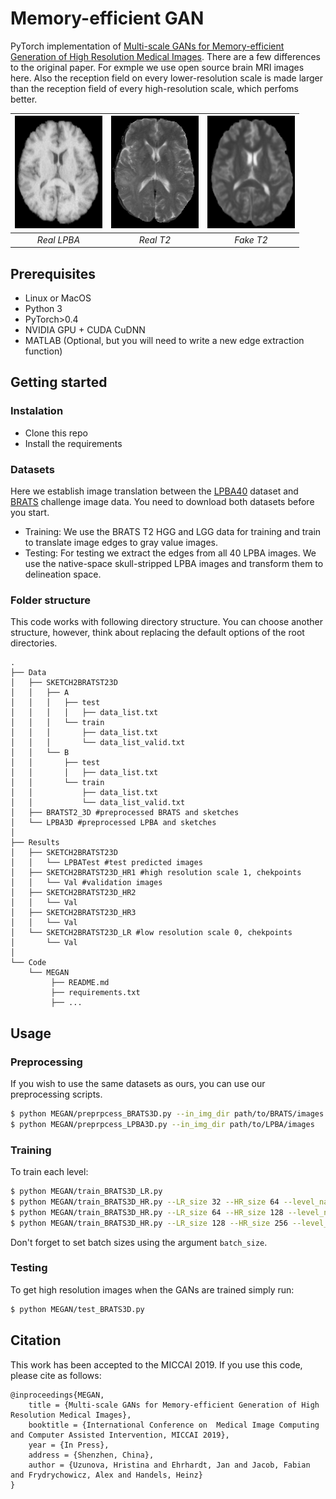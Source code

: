 # Memory-efficient GAN
PyTorch implementation of [Multi-scale GANs for Memory-efficient Generation of High Resolution Medical Images](https://arxiv.org/abs/1907.01376).
There are a few differences to the original paper. For exmple we use open source brain MRI images here. Also the reception field on every lower-resolution scale is made larger than the reception field of every high-resolution scale, which perfoms better. 

| ![](images/real.png) | ![](images/realT2.png) | ![](images/fakeT2.png) |
| :--: | :--: | :--: |
| *Real LPBA* | *Real T2* | *Fake T2* |  

## Prerequisites 
- Linux or MacOS
- Python 3
- PyTorch>0.4
- NVIDIA GPU + CUDA CuDNN
- MATLAB (Optional, but you will need to write a new edge extraction function)

## Getting started
### Instalation
- Clone this repo
- Install the requirements

### Datasets
Here we establish image translation between the [LPBA40](https://resource.loni.usc.edu/resources/atlases-downloads/) dataset and [BRATS](http://braintumorsegmentation.org/) challenge image data. You need to download both datasets before you start. 
- Training: We use the BRATS T2 HGG and LGG data for training and train to translate image edges to gray value images.
- Testing: For testing we extract the edges from all 40 LPBA images. We use the native-space skull-stripped LPBA images and transform them to delineation space. 


### Folder structure
This code works with following directory structure. You can choose another structure, however, think about replacing the default options of the root directories. 
```
.
├── Data
│   ├── SKETCH2BRATST23D
│   │   ├── A
│   │   │   ├── test
│   │   │   │   ├── data_list.txt
│   │   │   └── train
│   │   │       ├── data_list.txt
│   │   │       └── data_list_valid.txt
│   │   └── B
│   │       ├── test
│   │       │   ├── data_list.txt
│   │       └── train
│   │           ├── data_list.txt
│   │           └── data_list_valid.txt
│   ├── BRATST2_3D #preprocessed BRATS and sketches
│   └── LPBA3D #preprocessed LPBA and sketches
│
├── Results
│   ├── SKETCH2BRATST23D 
│   │   └── LPBATest #test predicted images
│   ├── SKETCH2BRATST23D_HR1 #high resolution scale 1, chekpoints
│   │   └── Val #validation images
│   ├── SKETCH2BRATST23D_HR2
│   │   └── Val
│   ├── SKETCH2BRATST23D_HR3
│   │   └── Val
│   └── SKETCH2BRATST23D_LR #low resolution scale 0, chekpoints
│       └── Val
│       
└── Code
    └── MEGAN
         ├── README.md
         ├── requirements.txt
         ├── ...
```

## Usage

### Preprocessing
If  you wish to use the same datasets as ours, you can use our preprocessing scripts. 
```sh
$ python MEGAN/preprpcess_BRATS3D.py --in_img_dir path/to/BRATS/images
$ python MEGAN/preprpcess_LPBA3D.py --in_img_dir path/to/LPBA/images
```

### Training
To train each level:
```sh
$ python MEGAN/train_BRATS3D_LR.py 
$ python MEGAN/train_BRATS3D_HR.py --LR_size 32 --HR_size 64 --level_name HR1
$ python MEGAN/train_BRATS3D_HR.py --LR_size 64 --HR_size 128 --level_name HR2
$ python MEGAN/train_BRATS3D_HR.py --LR_size 128 --HR_size 256 --level_name HR3 
```
Don't forget to set batch sizes using the argument ```batch_size```.  

### Testing
To get high resolution images when the GANs are trained simply run: 
```sh
$ python MEGAN/test_BRATS3D.py
```

## Citation
This work has been accepted to the MICCAI 2019. If you use this code, please cite as follows:

```
@inproceedings{MEGAN,
	title = {Multi-scale GANs for Memory-efficient Generation of High Resolution Medical Images},
	booktitle = {International Conference on  Medical Image Computing and Computer Assisted Intervention, MICCAI 2019},
	year = {In Press},
	address = {Shenzhen, China},
	author = {Uzunova, Hristina and Ehrhardt, Jan and Jacob, Fabian and Frydrychowicz, Alex and Handels, Heinz}
}
```
